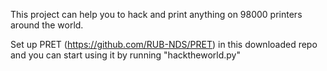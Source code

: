 This project can help you to hack and print anything on 98000 printers around the world.

Set up PRET (https://github.com/RUB-NDS/PRET) in this downloaded repo and you can start using it by running "hacktheworld.py"

